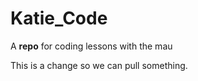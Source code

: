 # Katie_Code
A __repo__ for coding lessons with the mau

This is a change so we can pull something.
